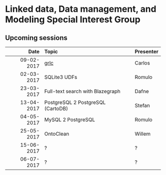 #  Linked data, Data management, and Modeling Special Interest Group

## Upcoming sessions

| Date          | Topic                            | Presenter  |
| -------------:|:-------------------------------- |:---------- |
| 09-02-2017    | [grlc](./workshops/grlc.md)      | Carlos     |
| 02-03-2017    | SQLite3 UDFs                     | Romulo     |
| 23-03-2017    | Full-text search with Blazegraph | Dafne      |
| 13-04-2017    | PostgreSQL 2 PostgreSQL (CartoDB)| Stefan     |
| 04-05-2017    | MySQL 2 PostgreSQL               | Romulo     |
| 25-05-2017    | OntoClean                        | Willem     |
| 15-06-2017    | ?                                | ?          |
| 06-07-2017    | ?                                | ?          |
